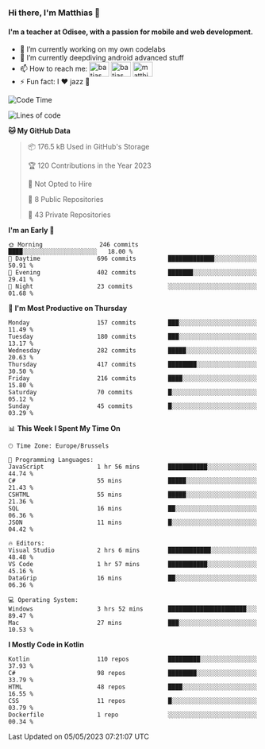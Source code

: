 ### Hi there, I'm Matthias 👋

#### I'm a teacher at Odisee, with a passion for mobile and web development.

- 🔭 I’m currently working on my own codelabs
- 🌱 I’m currently deepdiving android advanced stuff
- 📫 How to reach me: <a href="https://dev.to/batjas" target="_blank"><img align="center" src="https://raw.githubusercontent.com/rahuldkjain/github-profile-readme-generator/master/src/images/icons/Social/devto.svg" alt="batjas" height="30" width="40" /></a>
<a href="https://twitter.com/batjas" target="_blank"><img align="center" src="https://raw.githubusercontent.com/rahuldkjain/github-profile-readme-generator/master/src/images/icons/Social/twitter.svg" alt="batjas" height="30" width="40" /></a>
<a href="https://linkedin.com/in/matthiasdruwé" target="_blank"><img align="center" src="https://raw.githubusercontent.com/rahuldkjain/github-profile-readme-generator/master/src/images/icons/Social/linked-in-alt.svg" alt="matthiasdruwé" height="30" width="40" /></a>
- ⚡ Fun fact: I ❤ jazz 🎷


<!--START_SECTION:waka-->
![Code Time](http://img.shields.io/badge/Code%20Time-711%20hrs%2017%20mins-blue)

![Lines of code](https://img.shields.io/badge/From%20Hello%20World%20I%27ve%20Written-1.5%20million%20lines%20of%20code-blue)

**🐱 My GitHub Data** 

> 📦 176.5 kB Used in GitHub's Storage 
 > 
> 🏆 120 Contributions in the Year 2023
 > 
> 🚫 Not Opted to Hire
 > 
> 📜 8 Public Repositories 
 > 
> 🔑 43 Private Repositories 
 > 
**I'm an Early 🐤** 

```text
🌞 Morning                246 commits         ████░░░░░░░░░░░░░░░░░░░░░   18.00 % 
🌆 Daytime                696 commits         █████████████░░░░░░░░░░░░   50.91 % 
🌃 Evening                402 commits         ███████░░░░░░░░░░░░░░░░░░   29.41 % 
🌙 Night                  23 commits          ░░░░░░░░░░░░░░░░░░░░░░░░░   01.68 % 
```
📅 **I'm Most Productive on Thursday** 

```text
Monday                   157 commits         ███░░░░░░░░░░░░░░░░░░░░░░   11.49 % 
Tuesday                  180 commits         ███░░░░░░░░░░░░░░░░░░░░░░   13.17 % 
Wednesday                282 commits         █████░░░░░░░░░░░░░░░░░░░░   20.63 % 
Thursday                 417 commits         ████████░░░░░░░░░░░░░░░░░   30.50 % 
Friday                   216 commits         ████░░░░░░░░░░░░░░░░░░░░░   15.80 % 
Saturday                 70 commits          █░░░░░░░░░░░░░░░░░░░░░░░░   05.12 % 
Sunday                   45 commits          █░░░░░░░░░░░░░░░░░░░░░░░░   03.29 % 
```


📊 **This Week I Spent My Time On** 

```text
🕑︎ Time Zone: Europe/Brussels

💬 Programming Languages: 
JavaScript               1 hr 56 mins        ███████████░░░░░░░░░░░░░░   44.74 % 
C#                       55 mins             █████░░░░░░░░░░░░░░░░░░░░   21.43 % 
CSHTML                   55 mins             █████░░░░░░░░░░░░░░░░░░░░   21.36 % 
SQL                      16 mins             ██░░░░░░░░░░░░░░░░░░░░░░░   06.36 % 
JSON                     11 mins             █░░░░░░░░░░░░░░░░░░░░░░░░   04.42 % 

🔥 Editors: 
Visual Studio            2 hrs 6 mins        ████████████░░░░░░░░░░░░░   48.48 % 
VS Code                  1 hr 57 mins        ███████████░░░░░░░░░░░░░░   45.16 % 
DataGrip                 16 mins             ██░░░░░░░░░░░░░░░░░░░░░░░   06.36 % 

💻 Operating System: 
Windows                  3 hrs 52 mins       ██████████████████████░░░   89.47 % 
Mac                      27 mins             ███░░░░░░░░░░░░░░░░░░░░░░   10.53 % 
```

**I Mostly Code in Kotlin** 

```text
Kotlin                   110 repos           █████████░░░░░░░░░░░░░░░░   37.93 % 
C#                       98 repos            ████████░░░░░░░░░░░░░░░░░   33.79 % 
HTML                     48 repos            ████░░░░░░░░░░░░░░░░░░░░░   16.55 % 
CSS                      11 repos            █░░░░░░░░░░░░░░░░░░░░░░░░   03.79 % 
Dockerfile               1 repo              ░░░░░░░░░░░░░░░░░░░░░░░░░   00.34 % 
```




 Last Updated on 05/05/2023 07:21:07 UTC
<!--END_SECTION:waka-->
